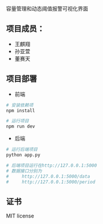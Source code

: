 容量管理和动态阈值报警可视化界面

## 项目成员：
* 王麒翔
* 孙亚萱
* 董赛天

## 项目部署
* 前端
```bash
# 安装依赖项
npm install

# 运行项目
npm run dev

```

* 后端
```bash
# 运行后端项目
python app.py

# 后端项目运行在http://127.0.0.1:5000
# 数据接口分别为
#     http://127.0.0.1:5000/data 
#     http://127.0.0.1:5000/period
```

## 证书

MIT license